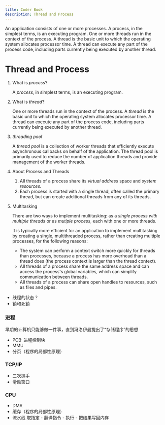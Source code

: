 ```yaml
---
title: Coder Book
description: Thread and Process
---
```


An application consists of one or more processes. A process, in the simplest terms, is an executing program. One or more threads run in the context of the process. A thread is the basic unit to which the operating system allocates processor time. A thread can execute any part of the process code, including parts currently being executed by another thread.
<!-- more -->

# Thread and Process

1. What is *process*?

    A *process*, in simplest terms, is an executing program.

2. What is *thread*?

    One or more threads run in the context of the process. A *thread* is the basic unit to which the operating system allocates processor time. A thread can execute any part of the process code, including parts currently being executed by another thread.

3. *threading pool*

    A *thread pool* is a collection of worker threads that efficiently execute asynchronous callbacks on behalf of the application. The thread pool is primarily used to reduce the number of application threads and provide management of the worker threads.

4. About Process and Threads

    1. All threads of a process share its *virtual address* space and *system resources*.
    2. Each process is started with a single thread, often called the primary thread, but can create additional threads from any of its threads.

5. Multitasking

    There are two ways to implement multitasking: as a *single process with multiple threads* or as *mutiple process*, each with one or more threads.

    It is typically more efficient for an application to implement multitasking by creating a single, multithreaded process, rather than creating multiple processes, for the following reasons:
    - The system can perform a context switch more quickly for threads than processes, because a process has more overhead than a thread does (the process context is larger than the thread context).
    - All threads of a process share the same address space and can access the process's global variables, which can simplify communication between threads.
    - All threads of a process can share open handles to resources, such as files and pipes.





- 线程的状态？
- 锁和死锁

### 进程

早期的计算机只能够做一件事，直到冯洛伊曼提出了“存储程序”的思想

- PCB: 进程控制块
- MMU
- 分页（程序的局部性原理）

### TCP/IP

- 三次握手
- 滑动窗口

### CPU

- DMA
- 缓存（程序的局部性原理）
- 流水线
  取指定 - 翻译指令 - 执行 - 把结果写回内存
